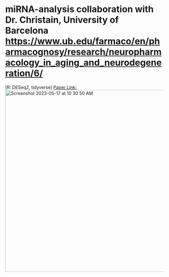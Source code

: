# miRNA-analysis collaboration with Dr. Christain, University of Barcelona https://www.ub.edu/farmaco/en/pharmacognosy/research/neuropharmacology_in_aging_and_neurodegeneration/6/
[R: DESeq2, tidyverse]
[Paper Link:](https://www.sciencedirect.com/science/article/pii/S235234092100398X)
<img width="579" alt="Screenshot 2023-05-17 at 10 30 50 AM" src="https://github.com/spawar2/miRNA-analysis/assets/25118302/acbc7f91-f3da-4286-a4d0-aed62e716285">
